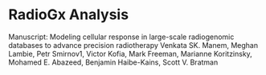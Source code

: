 # RadioGx Analysis

Manuscript: Modeling cellular response in large-scale radiogenomic databases to advance precision radiotherapy
Venkata SK. Manem, Meghan Lambie, Petr Smirnov1, Victor Kofia, Mark Freeman, Marianne Koritzinsky, Mohamed E. Abazeed, Benjamin Haibe-Kains, Scott V. Bratman
